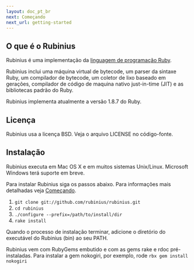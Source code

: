 ```yaml
---
layout: doc_pt_br
next: Começando
next_url: getting-started
---
```


## O que é o Rubinius

Rubinius é uma implementação da [linguagem de programação
Ruby](http://ruby-lang.org).

Rubinius inclui uma máquina virtual de bytecode, um parser da sintaxe Ruby, um
compilador de bytecode, um coletor de lixo baseado em gerações, compilador de código de
maquina nativo just-in-time (JIT) e as bibliotecas padrão do Ruby.

Rubinius implementa atualmente a versão 1.8.7 do Ruby.


## Licença

Rubinius usa a licença BSD. Veja o arquivo LICENSE no código-fonte.


## Instalação

Rubinius executa em Mac OS X e em muitos sistemas Unix/Linux. Microsoft Windows
terá suporte em breve.

Para instalar Rubinius siga os passos abaixo. Para informações mais detalhadas
veja [Começando](/doc/pt-br/getting-started/).

1. `git clone git://github.com/rubinius/rubinius.git`
2. `cd rubinius`
3. `./configure --prefix=/path/to/install/dir`
4. `rake install`

Quando o processo de instalação terminar, adicione o diretório do executável do
Rubinius (bin) ao seu PATH.

Rubinius vem com RubyGems embutido e com as gems rake e rdoc pré-instaladas.
Para instalar a gem nokogiri, por exemplo, rode `rbx gem install nokogiri`
